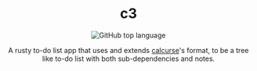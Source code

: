 <div align="center">

# c3
![GitHub top language](https://img.shields.io/github/languages/top/nimaaskarian/c3?color=orange)

A rusty to-do list app that uses and extends [calcurse](https://www.calcurse.org/)'s format, to be a tree like to-do list with both sub-dependencies and notes.
